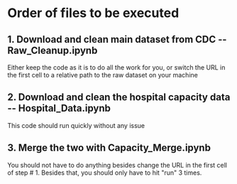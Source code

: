# Order of files to be executed

## 1. Download and clean main dataset from CDC -- Raw_Cleanup.ipynb
	
Either keep the code as it is to do all the work for you, or switch the URL in the first cell to a relative path to the raw dataset on your machine

## 2. Download and clean the hospital capacity data -- Hospital_Data.ipynb

This code should run quickly without any issue

## 3. Merge the two with Capacity_Merge.ipynb

You should not have to do anything besides change the URL in the first cell of step # 1. Besides that, you should only have to hit "run" 3 times. 
